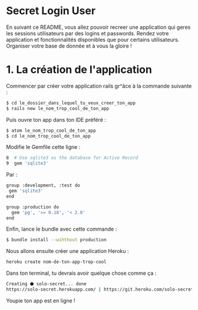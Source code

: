 # Secret Login User
En suivant ce README, vous allez pouvoir recreer une application qui geres les sessions utilisateurs par des logins et passwords. Rendez votre application et fonctionnalités disponibles que pour certains utilisateurs. Organiser votre base de donnée et à vous la gloire !

# 1. La création de l'application 
Commencer par créer votre application rails gr^âce à la commande suivante : 

```sh
$ cd le_dossier_dans_lequel_tu_veux_creer_ton_app
$ rails new le_nom_trop_cool_de_ton_app
```
Puis ouvre ton app dans ton IDE préféré : 
```sh
$ atom le_nom_trop_cool_de_ton_app
$ cd le_nom_trop_cool_de_ton_app
```
Modifie le Gemfile cette ligne : 
```sh
8  # Use sqlite3 as the database for Active Record
9  gem 'sqlite3'
```
Par :  
```sh 
group :development, :test do
 gem 'sqlite3'
end

group :production do
  gem 'pg', '>= 0.18', '< 2.0'
end
```
Enfin, lance le bundle avec cette commande :
```sh
$ bundle install --wihthout production
```
Nous allons ensuite créer une application Heroku : 

```sh
heroku create nom-de-ton-app-trop-cool
```
Dans ton terminal, tu devrais avoir quelque chose comme ça : 
```sh
Creating ⬢ solo-secret... done
https://solo-secret.herokuapp.com/ | https://git.heroku.com/solo-secret.git
```
Youpie ton app est en ligne ! 
